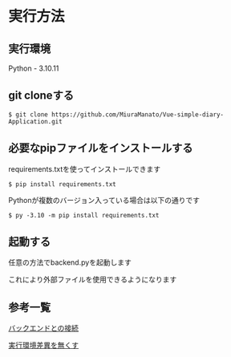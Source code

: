 # 実行方法

## 実行環境
Python - 3.10.11

## git cloneする

```
$ git clone https://github.com/MiuraManato/Vue-simple-diary-Application.git
```
## 必要なpipファイルをインストールする
requirements.txtを使ってインストールできます
```
$ pip install requirements.txt
```
Pythonが複数のバージョン入っている場合は以下の通りです
```
$ py -3.10 -m pip install requirements.txt
```

## 起動する
任意の方法でbackend.pyを起動します

これにより外部ファイルを使用できるようになります


## 参考一覧
[バックエンドとの接続](https://reffect.co.jp/vue/vue-axios-learn)

[実行環境差異を無くす](https://chayarokurokuro.hatenablog.com/entry/2021/01/17/234715)
